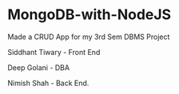 # MongoDB-with-NodeJS
Made a CRUD App for my 3rd Sem DBMS Project

Siddhant Tiwary - Front End

Deep Golani - DBA

Nimish Shah - Back End.
